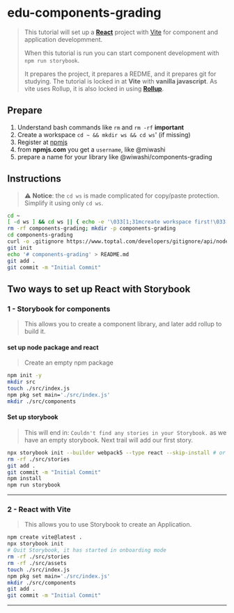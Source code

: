 # edu-components-grading

> This tutorial will set up a **[React](https://react.dev)** project with [Vite](https://vite.dev)
> for component and application developmment.  
> 
> When this tutorial is run you can start component development with `npm run storybook`.
> 
> It prepares the project, it prepares a REDME, and it prepares git for studying.
> The tutorial is locked in at **Vite** with **vanilla javascript**. As vite uses Rollup,
> it is also locked in using **[Rollup](https://rollupjs.org)**.

## Prepare

1. Understand bash commands like `rm` and `rm -rf` **important**
2. Create a workspace `cd ~ && mkdir ws && cd ws`' (if missing)
2. Register at [npmjs](https://www.npmjs.com/signup)
3. from **npmjs.com** you get a `username`, like @miwashi
4. prepare a name for your library like @wiwashi/components-grading

## Instructions

> ⚠️ **Notice**: the `cd ws` is made complicated for copy/paste protection.
> Simplify it using only `cd ws`.

```bash
cd ~
[ -d ws ] && cd ws || { echo -e '\033[1;31mcreate workspace first!\033[0m'; return 1; }
rm -rf components-grading; mkdir -p components-grading
cd components-grading
curl -o .gitignore https://www.toptal.com/developers/gitignore/api/node
git init
echo '# components-grading' > README.md
git add .
git commit -m "Initial Commit"
```

## Two ways to set up React with Storybook

### 1 - Storybook for components

> This allows you to create a component library, and later add rollup to build it.

#### set up node package and react

> Create an empty npm package

```bash
npm init -y
mkdir src
touch ./src/index.js
npm pkg set main='./src/index.js' 
mkdir ./src/components
```

#### Set up storybook

> This will end in: `Couldn't find any stories in your Storybook.` as we have an empty storybook.
> Next trail will add our first story.

```bash
npx storybook init --builder webpack5 --type react --skip-install # or --builder vite 
rm -rf ./src/stories
git add .
git commit -m "Initial Commit"
npm install
npm run storybook
```

<hr>

### 2 - React with Vite

> This allows you to use Storybook to create an Application.

```bash
npm create vite@latest .
npx storybook init
# Quit Storybook, it has started in onboarding mode
rm -rf ./src/stories
rm -rf ./src/assets
touch ./src/index.js
npm pkg set main='./src/index.js' 
mkdir ./src/components
git add .
git commit -m "Initial Commit"
```

<hr>
